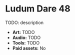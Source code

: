 # Ludum Dare 48

TODO: description

- **Art:** TODO
- **Audio:** TODO
- **Tools:** TODO
- **Paid assets:** No
